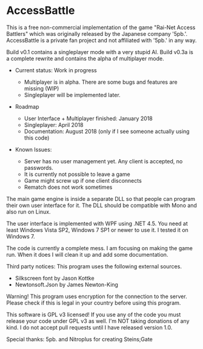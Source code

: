# AccessBattle

This is a free non-commercial implementation of the game 
"Rai-Net Access Battlers" which was originally released 
by the Japanese company '5pb.'. 
AccessBattle is a private fan project and not affiliated with
'5pb.' in any way.

Build v0.1 contains a singleplayer mode with a very stupid AI.
Build v0.3a is a complete rewrite and contains the alpha of multiplayer mode.

- Current status: Work in progress
  - Multiplayer is in alpha. There are some bugs and features are missing (WIP)
  - Singleplayer will be implemented later.
  
- Roadmap
  - User Interface + Multiplayer finished: January 2018
  - Singleplayer: April 2018
  - Documentation: August 2018 (only if I see someone actually using this code)
  
- Known Issues:
  - Server has no user management yet. Any client is accepted, no passwords.
  - It is currently not possible to leave a game
  - Game might screw up if one client disconnects
  - Rematch does not work sometimes

The main game engine is inside a separate DLL so that people
can program their own user interface for it. The DLL should
be compatible with Mono and also run on Linux.

The user interface is implemented with WPF using .NET 4.5.
You need at least Windows Vista SP2, Windows 7 SP1 or newer 
to use it. I tested it on Windows 7.

The code is currently a complete mess. I am focusing on
making the game run. When it does I will clean it up
and add some documentation.

Third party notices:
This program uses the following external sources.
- Silkscreen font by Jason Kottke
- Newtonsoft.Json by James Newton-King

Warning! This program uses encryption for the connection to the server. Please check if this is legal in your country before using this program.

This software is GPL v3 licensed! If you use any of the code you must release your code under GPL v3 as well.
I'm NOT taking donations of any kind.
I do not accept pull requests until I have released version 1.0.

Special thanks:
5pb. and Nitroplus for creating Steins;Gate